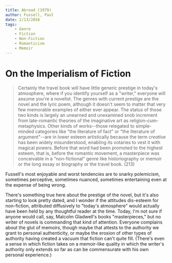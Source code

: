 ```yaml
---
title: Abroad (1979)
author: Fussell, Paul
date: 2/13/2016
tags: 
    - Genre
    - Fiction
    - Non-Fiction
    - Romanticism
    - Memoir
---
```


# On the Imperialism of Fiction

> Certainly the travel book will have little generic prestige in today's atmosphere, where if you identify yourself as a "writer," everyone will assume you're a novelist. The genres with current prestige are the novel and the lyric poem, although it doesn't seem to matter that very few memorable examples of either ever appear. The status of those two kinds is largely an unearned and unexamined snob increment from late-romantic theories of the imaginative art as religion-cum-metaphysics. Other kinds of works--those relegated to simple-minded categories like "the literature of fact" or "the literature of argument"--are in lower esteem artistically because the term _creative_ has been widely misunderstood, enabling its votaries to vest it with magical powers. Before that word had been promoted to the highest esteem, that is, before the romantic movement, a masterpiece was conceivable in a "non-fictional" genre like historiography or memoir or the long essay or biography or the travel book. (213)

Fussell's most enjoyable and worst tendencies are to snarky polemicism, sometimes perceptive, sometimes nuanced, sometimes entertaining even at the expense of being wrong.

There's something true here about the prestige of the novel, but it's also starting to look pretty dated, and I wonder if the attitudes dis-esteem for non-fiction, attributed diffusively to "today's atmosphere" would actually have been held by any thoughtful reader at the time. Today, I'm not sure if anyone would call, say, Malcolm Gladwell's books "masterpieces," but no writer of novels is commanding that kind of attention. Everyone complains about the glut of memoirs, though maybe that attests to the authority we grant to personal authenticity, or maybe the erosion of other types of authority having created a vacuum that fiction can't quite fill. (There's even a sense in which fiction takes on a memoir-like quality in which the writer's authority only extends so far as can be commensurate with his own personal experience.)
